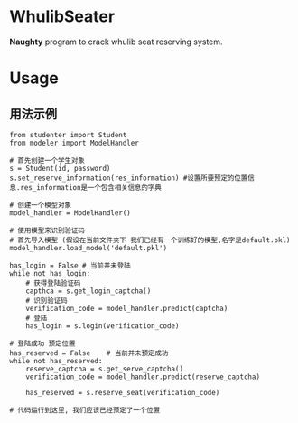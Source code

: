 # WhulibSeater

**Naughty** program to crack whulib seat reserving system.

# Usage
## 用法示例
	from studenter import Student
	from modeler import ModelHandler
	
	# 首先创建一个学生对象
	s = Student(id, password)
	s.set_reserve_information(res_information) #设置所要预定的位置信息.res_information是一个包含相关信息的字典
	
	# 创建一个模型对象
	model_handler = ModelHandler()

	# 使用模型来识别验证码
	# 首先导入模型 (假设在当前文件夹下 我们已经有一个训练好的模型,名字是default.pkl)
	model_handler.load_model('default.pkl')
	
	has_login = False # 当前并未登陆
	while not has_login:	
		# 获得登陆验证码
		capthca = s.get_login_captcha()	
		# 识别验证码
		verification_code = model_handler.predict(captcha)	
		# 登陆
		has_login = s.login(verification_code)
	
	# 登陆成功 预定位置
	has_reserved = False	# 当前并未预定成功
	while not has_reserved:
		reserve_captcha = s.get_serve_captcha()
		verification_code = model_handler.predict(reserve_captcha)
			
		has_reserved = s.reserve_seat(verification_code)

	# 代码运行到这里, 我们应该已经预定了一个位置

	
	
	


